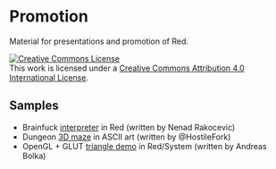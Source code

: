 Promotion
=========

Material for presentations and promotion of Red.

<a rel="license" href="http://creativecommons.org/licenses/by/4.0/"><img alt="Creative Commons License" style="border-width:0" src="https://i.creativecommons.org/l/by/4.0/88x31.png" /></a><br />This work is licensed under a <a rel="license" href="http://creativecommons.org/licenses/by/4.0/">Creative Commons Attribution 4.0 International License</a>.


Samples
-------

* Brainfuck [interpreter](https://gist.github.com/dockimbel/7713170) in Red (written by Nenad Rakocevic)
* Dungeon [3D maze](https://github.com/hostilefork/teenage-coding/blob/master/DUNGEON/dungeon.red) in ASCII art (written by @HostileFork)
* OpenGL + GLUT [triangle demo](https://gist.github.com/earl/d3b0e5c6fdbc4f19ff7a) in Red/System (written by Andreas Bolka)

